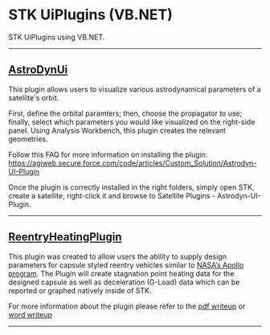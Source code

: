 # STK UiPlugins (VB.NET)

STK UiPlugins using VB.NET.

---

## [AstroDynUi](AstroDynUi)

This plugin allows users to visualize various astrodynamical parameters of a satellite's orbit.

First, define the orbital paramters; then, choose the propagator to use; finally, select which parameters you would like visualized on the right-side panel. Using Analysis Workbench, this plugin creates the relevant geometries.

Follow this FAQ for more information on installing the plugin: https://agiweb.secure.force.com/code/articles/Custom_Solution/Astrodyn-UI-Plugin

Once the plugin is correctly installed in the right folders, simply open STK, create a satellite, right-click it and browse to Satellite Plugins - Astrodyn-UI-Plugin.

---

## [ReentryHeatingPlugin](ReentryHeatingPlugin)

This plugin was created to allow users the ability to supply design parameters for capsule styled reentry vehicles similar to [NASA’s Apollo program](http://en.wikipedia.org/wiki/Space_capsule). The Plugin will create stagnation point heating data for the designed capsule as well as deceleration (G-Load) data which can be reported or graphed natively inside of STK.

For more information about the plugin please refer to the [pdf writeup](ReentryHeatingPlugin/Reentry_Heating_Plugin_README.pdf) or [word writeup](ReentryHeatingPlugin/Reentry_Heating_Plugin_README.doc)

---
